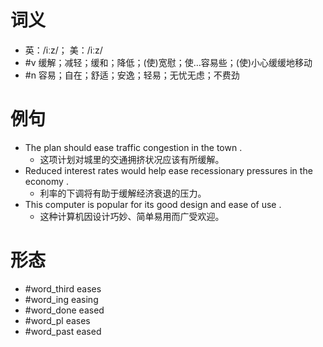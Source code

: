 # 词义
- 英：/iːz/； 美：/iːz/
- #v 缓解；减轻；缓和；降低；(使)宽慰；使…容易些；(使)小心缓缓地移动
- #n 容易；自在；舒适；安逸；轻易；无忧无虑；不费劲
# 例句
- The plan should ease traffic congestion in the town .
	- 这项计划对城里的交通拥挤状况应该有所缓解。
- Reduced interest rates would help ease recessionary pressures in the economy .
	- 利率的下调将有助于缓解经济衰退的压力。
- This computer is popular for its good design and ease of use .
	- 这种计算机因设计巧妙、简单易用而广受欢迎。
# 形态
- #word_third eases
- #word_ing easing
- #word_done eased
- #word_pl eases
- #word_past eased
